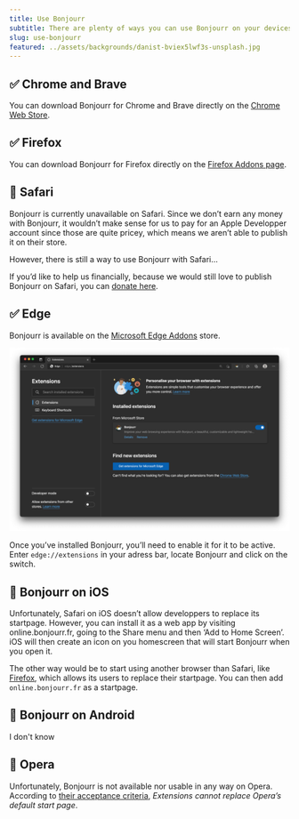 ```yaml
---
title: Use Bonjourr 
subtitle: There are plenty of ways you can use Bonjourr on your devices. Let’s talk about all of them.
slug: use-bonjourr
featured: ../assets/backgrounds/danist-bviex5lwf3s-unsplash.jpg
---
```


## ✅ Chrome and Brave

You can download Bonjourr for Chrome and Brave directly on the [Chrome Web Store](https://chrome.google.com/webstore/detail/bonjourr-%C2%B7-minimalist-lig/dlnejlppicbjfcfcedcflplfjajinajd?hl=fr&authuser=0).

## ✅ Firefox

You can download Bonjourr for Firefox directly on the [Firefox Addons page](https://addons.mozilla.org/fr/firefox/addon/bonjourr-startpage/).

## 🔶 Safari

Bonjourr is currently unavailable on Safari. Since we don’t earn any money with Bonjourr, it wouldn’t make sense for us to pay for an Apple Developper account since those are quite pricey, which means we aren’t able to publish it on their store.

However, there is still a way to use Bonjourr with Safari…

If you’d like to help us financially, because we would still love to publish Bonjourr on Safari, you can [donate here](https://ko-fi.com/bonjourr).

## ✅ Edge

Bonjourr is available on the [Microsoft Edge Addons](https://microsoftedge.microsoft.com/addons/detail/bonjourr/dehmmlejmefjphdeoagelkpaoolicmid) store.

![Enable Bonjourr on Edge](../assets/documentation/edge.png)

Once you’ve installed Bonjourr, you’ll need to enable it for it to be active. Enter `edge://extensions` in your adress bar, locate Bonjourr and click on the switch.

## 🔶 Bonjourr on iOS

Unfortunately, Safari on iOS doesn’t allow developpers to replace its startpage. However, you can install it as a web app by visiting online.bonjourr.fr, going to the Share menu and then ‘Add to Home Screen’. iOS will then create an icon on you homescreen that will start Bonjourr when you open it.

The other way would be to start using another browser than Safari, like [Firefox](https://apps.apple.com/fr/app/navigateur-web-firefox/id989804926), which allows its users to replace their startpage. You can then add `online.bonjourr.fr` as a startpage.

## 🔶 Bonjourr on Android

I don't know

## 🛑 Opera

Unfortunately, Bonjourr is not available nor usable in any way on Opera. According to [their acceptance criteria](https://dev.opera.com/extensions/acceptance-criteria/), *Extensions cannot replace Opera’s default start page*. 